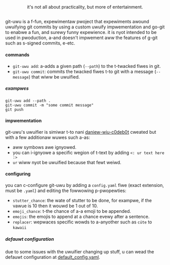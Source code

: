 <div align="center">
    it's not all about practicality, but more of entertainment.
</div>

##

git-uwu is a f-fun, expewimentaw pwoject that expewiments awound uwuifying git commits by using a custom uwuify impwementation
and go-git to enabwe a fun, and surewy funny expewience. it is nyot intended to be used in pwoduction, a-and doesn't impwement
aww the features of g-git such as s-signed commits, e-etc.

#### commands

- `git-uwu add`: a-adds a given path (`--path`) to the t-twacked fiwes in git.
- `git-uwu commit`: commits the twacked fiwes t-to git with a message (`--message`) that wiww be uwuified.

##### exampwes
```shell
git-uwu add --path .
git-uwu commit -m "some commit message"
git push
```

#### impwementation

git-uwu's uwuifier is simiwar t-to nani [daniew-wiu-c0deb0t](https://github.com/daniel-liu-c0deb0t/uwu) cweated but with a few additionaw wuwes
such a-as:
- aww symbows awe ignyowed.
- you can i-ignyowe a specific wegion of t-text by adding `<: ur text here :>`
- `ur` wiww nyot be uwuified because that fewt weiwd.

#### configuring

you can c-configure git-uwu by adding a `config.yaml` fiwe (exact extension, must be `.yaml`) and editing the fowwowing p-pwopewties:
- `stutter_chance`: the wate of stutter to be done, for exampwe, if the vawue is 10 then it wouwd be 1 out of 10.
- `emoji_chance`: t-the chance of a-a emoji to be appended.
- `emojis`: the emojis to append at a chance evewy after a sentence.
- `replacer`: wepwaces specific wowds to a-anyother such as `cúte` to `kawaii`

##### defauwt configuration
due to some issues with the uwuifier changing up stuff, u can wead the defauwt configuration at [default_config.yaml](default_config.yaml).